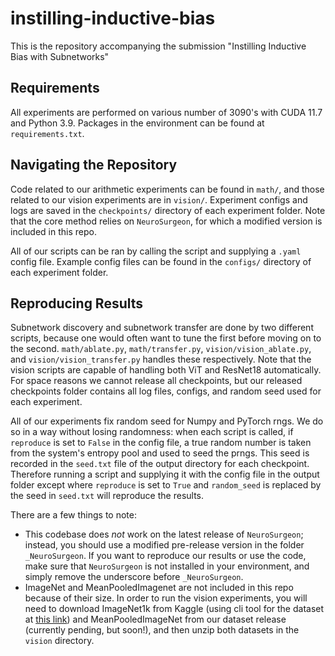 # instilling-inductive-bias

This is the repository accompanying the submission "Instilling Inductive Bias with Subnetworks"

## Requirements

All experiments are performed on various number of 3090's with CUDA 11.7 and Python 3.9. Packages in the environment can be found at `requirements.txt`.

## Navigating the Repository

Code related to our arithmetic experiments can be found in `math/`, and those related to our vision experiments are in `vision/`. Experiment configs and logs are saved in the `checkpoints/` directory of each experiment folder. Note that the core method relies on `NeuroSurgeon`, for which a modified version is included in this repo.

All of our scripts can be ran by calling the script and supplying a `.yaml` config file. Example config files can be found in the `configs/` directory of each experiment folder.

## Reproducing Results

Subnetwork discovery and subnetwork transfer are done by two different scripts, because one would often want to tune the first before moving on to the second. `math/ablate.py`, `math/transfer.py`, `vision/vision_ablate.py`, and `vision/vision_transfer.py` handles these respectively. Note that the vision scripts are capable of handling both ViT and ResNet18 automatically. For space reasons we cannot release all checkpoints, but our released checkpoints folder contains all log files, configs, and random seed used for each experiment.

All of our experiments fix random seed for Numpy and PyTorch rngs. We do so in a way without losing randomness: when each script is called, if `reproduce` is set to `False` in the config file, a true random number is taken from the system's entropy pool and used to seed the prngs. This seed is recorded in the `seed.txt` file of the output directory for each checkpoint. Therefore running a script and supplying it with the config file in the output folder except where `reproduce` is set to `True` and `random_seed` is replaced by the seed in `seed.txt` will reproduce the results. 

There are a few things to note:
 - This codebase does *not* work on the latest release of `NeuroSurgeon`; instead, you should use a modified pre-release version in the folder `_NeuroSurgeon`. If you want to reproduce our results or use the code, make sure that `NeuroSurgeon` is not installed in your environment, and simply remove the underscore before `_NeuroSurgeon`.
 - ImageNet and MeanPooledImagenet are not included in this repo because of their size. In order to run the vision experiments, you will need to download ImageNet1k from Kaggle (using cli tool for the dataset at [this link](https://www.kaggle.com/c/imagenet-object-localization-challenge)) and MeanPooledImageNet from our dataset release (currently pending, but soon!), and then unzip both datasets in the `vision` directory.


